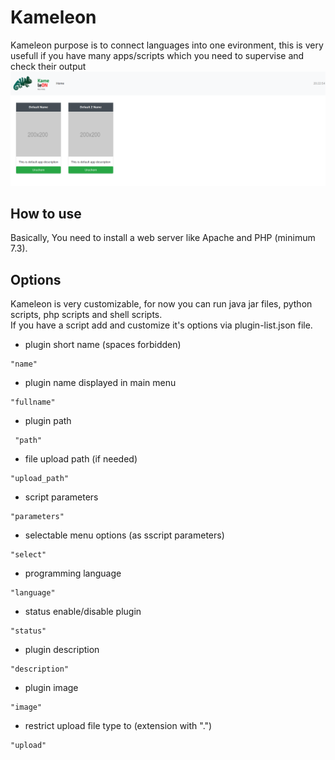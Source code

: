 # Kameleon
Kameleon purpose is to connect languages into one evironment,
this is very usefull if you have many apps/scripts which you need to supervise and check their output
![Main page](https://github.com/CreatorLuXury/Kameleon/blob/main/example.png)

## How to use
Basically, You need to install a web server like Apache and PHP (minimum 7.3).

## Options

Kameleon is very customizable, for now you can run java jar files, python scripts, php scripts and shell scripts.</br>
If you have a script add and customize it's options via plugin-list.json file.

 - plugin short name (spaces forbidden)
```
"name"
```
 - plugin name displayed in main menu
```
"fullname"
```
 - plugin path
```
 "path"
```
 - file upload path (if needed)
 ```
"upload_path"
```
 - script parameters
 ```
"parameters"
 ```
  - selectable menu options (as sscript parameters)
  ```
"select"
  ```
  - programming language
  ```
"language"
  ```
  - status enable/disable plugin
  ```
"status"
  ```
  - plugin description
  ```
"description"
  ```
   - plugin image
   ```
"image"
   ```
  - restrict upload file type to (extension with ".")
  ```
"upload"
  ```
